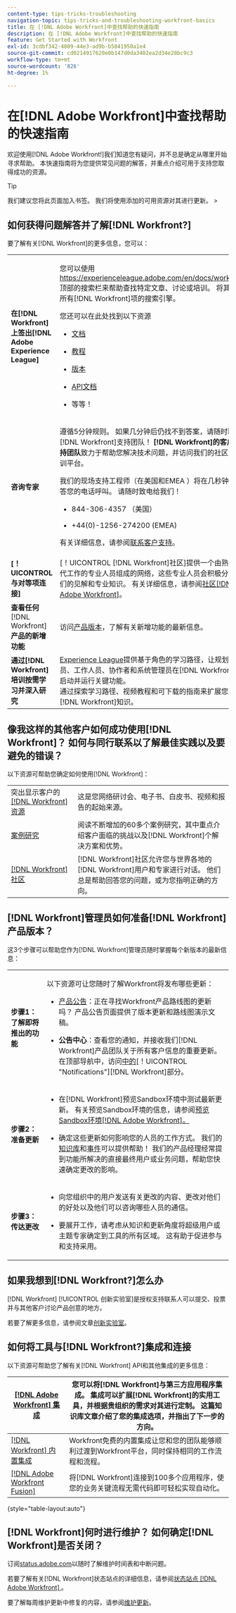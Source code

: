 ```yaml
---
content-type: tips-tricks-troubleshooting
navigation-topic: tips-tricks-and-troubleshooting-workfront-basics
title: 在 [!DNL Adobe Workfront]中查找帮助的快速指南
description: 在 [!DNL Adobe Workfront]中查找帮助的快速指南
feature: Get Started with Workfront
exl-id: 3cdbf342-4809-44e3-ad9b-b5841950a1e4
source-git-commit: cd0214917620e0b147d0da3402ea2d34e28bc9c3
workflow-type: tm+mt
source-wordcount: '826'
ht-degree: 1%

---
```


# 在[!DNL Adobe Workfront]中查找帮助的快速指南

<!--
<p data-mc-conditions="QuicksilverOrClassic.Draft mode">(NOTE: There are several hard-coded links in this article.)</p>
-->

欢迎使用[!DNL Adobe Workfront!]我们知道您有疑问，并不总是确定从哪里开始寻求帮助。 本快速指南将为您提供常见问题的解答，并重点介绍可用于支持您取得成功的资源。

>[!TIP]
>
>我们建议您将此页面加入书签。 我们将使用添加的可用资源对其进行更新。 >

<!--
<MadCap:conditionalText data-mc-conditions="QuicksilverOrClassic.Draft mode">>
(NOTE: from Luke: I wonder who added this. This article does containa lot of good information. I wonder if we should update the TOC so that it appears in a more prominent section?)>
</MadCap:conditionalText>>
-->

## 如何获得问题解答并了解[!DNL Workfront?]

要了解有关[!DNL Workfront]的更多信息，您可以：

<table style="table-layout:auto"> 
 <col> 
 <col> 
 <tbody> 
  <tr> 
   <td><strong>在[!DNL Workfront]上签出[!DNL Adobe Experience League]</strong> </td> 
   <td> <p>您可以使用<a href="https://experienceleague.adobe.com/en/docs/workfront">https://experienceleague.adobe.com/en/docs/workfront</a>顶部的搜索栏来帮助查找特定文章、讨论或培训。 将其视为所有[!DNL Workfront]项的搜索引擎。</p> <p>您还可以在此处找到以下资源</p> 
    <ul> 
     <li> <p><a href="https://experienceleague.adobe.com/zh-hans/docs/workfront/using/home">文档</a> </p> </li> 
     <li> <p><a href="https://experienceleague.adobe.com/zh-hans/docs/workfront-learn/tutorials-workfront/home">教程</a> </p> </li> 
     <li> <p><a href="https://experienceleague.adobe.com/zh-hans/docs/workfront/using/product-announcements/product-releases/product-releases">版本</a> </p></li> 
     <li> <p><a href="https://experienceleague.adobe.com/en/docs/workfront/using/adobe-workfront-api/api-general-information/api-basics">API文档</a> </p> </li> 
     <li> <p>等等！</p> </li> 
    </ul> </td> 
  </tr> 
  <tr> 
   <td><strong>咨询专家</strong> </td> 
   <td> <p>遵循5分钟规则。 如果几分钟后仍找不到答案，请随时联系[!DNL Workfront]支持团队！ <strong>[!DNL Workfront]的客户支持团队</strong>致力于帮助您解决技术问题，并访问我们的社区和培训平台。</p> <p>我们的现场支持工程师（在美国和EMEA ）将在几秒钟内应答您的电话呼叫。 请随时致电给我们！</p> 
    <ul> 
     <li> <p>844-306-4357 （美国）</p> </li> 
     <li>+44(0)-1256-274200 (EMEA)</li> 
    </ul> <p>有关详细信息，请参阅<a href="../../workfront-basics/tips-tricks-and-troubleshooting/contact-customer-support.md" class="MCXref xref" xrefformat="{para}">联系客户支持</a>。</p> </td> 
  </tr> 
  <tr> 
   <td><strong>[！UICONTROL与对等项连接]</strong> </td> 
   <td>[！UICONTROL [!DNL Workfront]社区]提供一个由熟悉现代工作的专业人员组成的网络，这些专业人员会积极分享他们的见解和专业知识。 有关详细信息，请参阅<a href="../../workfront-basics/tips-tricks-and-troubleshooting/workfront-community.md" class="MCXref xref" xrefformat="{para}">社区[!DNL Adobe Workfront]</a>。</td> 
  </tr> 
  <tr> 
   <td><strong>查看任何</strong>[!DNL Workfront]<strong>产品的新增功能</strong></td> 
   <td>访问<a href="https://experienceleague.adobe.com/zh-hans/docs/workfront/using/product-announcements/product-releases/product-releases">产品版本</a>，了解有关新增功能的最新信息。</td> 
  </tr> 
  <tr> 
   <td><strong>通过[!DNL Workfront]培训按需学习并深入研究</strong> </td> 
   <td><a href="https://experienceleague.adobe.com">Experience League</a>提供基于角色的学习路径，让规划人员、工作人员、协作者和系统管理员在[!DNL Workfront]中启动并运行关键功能。<br>通过探索学习路径、视频教程和可下载的指南来扩展您的[!DNL Workfront]知识</a>。<br></td> 
  </tr> 
 </tbody> 
</table>

## 像我这样的其他客户如何成功使用[!DNL Workfront]？ 如何与同行联系以了解最佳实践以及要避免的错误？

以下资源可帮助您确定如何使用[!DNL Workfront]：

<table style="table-layout:auto"> 
 <col> 
 <col> 
 <tbody> 
  <tr> 
   <td>突出显示客户的<a href="https://business.adobe.com/resources/main.html?Products=Workfront">[!DNL Workfront]资源</a> </td> 
   <td>这是您网络研讨会、电子书、白皮书、视频和报告的起始来源。</td> 
  </tr> 
  <tr> 
   <td><a href="https://business.adobe.com/customer-success-stories.html?Products=Adobe%2520Workfront%22%3E">案例研究 </a></td> 
   <td>阅读不断增加的60多个案例研究，其中重点介绍客户面临的挑战以及[!DNL Workfront]个解决方案和优势。</td> 
  </tr> 
  <tr> 
   <td><a href="https://experienceleaguecommunities.adobe.com/t5/workfront/ct-p/workfront">[!DNL Workfront]社区</a> </td> 
   <td>[!DNL Workfront]社区允许您与世界各地的[!DNL Workfront]用户和专家进行对话。 他们总是帮助回答您的问题，或为您指明正确的方向。</td> 
  </tr> 
 </tbody> 
</table>

## [!DNL Workfront]管理员如何准备[!DNL Workfront]产品版本？

这3个步骤可以帮助您作为[!DNL Workfront]管理员随时掌握每个新版本的最新信息：

<table style="table-layout:auto"> 
 <col> 
 <col> 
 <tbody> 
  <tr> 
   <td><strong>步骤1：了解即将推出的功能</strong> </td> 
   <td> <p>以下资源可让您随时了解Workfront将发布哪些更新：</p> 
    <ul> 
     <li> <p><a href="https://experienceleague.adobe.com/zh-hans/docs/workfront/using/product-announcements/product-releases/product-releases">产品公告</a>：正在寻找Workfront产品路线图的更新吗？ 产品公告页面提供了版本更新和路线图演示文稿。</p> </li> 
     <li> <p><strong>公告中心</strong>：查看您的通知，并接收我们[!DNL Workfront]产品团队关于所有客户信息的重要更新。 在顶部导航中，访问<a href="https://experience.workfront.com/s/article/View-and-manage-in-app-notifications-323912892">中的</a>[！UICONTROL "Notifications"][!DNL Workfront]部分。</p> </li> 
    </ul> </td> 
  </tr> 
  <tr> 
   <td><strong>步骤2：准备更新</strong> </td> 
   <td> 
    <ul> 
     <li> <p>在[!DNL Workfront]预览Sandbox环境中测试最新更新。 有关预览Sandbox环境的信息，请参阅<a href="https://experience.workfront.com/s/article/The-Workfront-Preview-Sandbox-Environment-519456234">预览Sandbox环境[!DNL Adobe Workfront]。</a></p> </li> 
     <li> <p>确定这些更新如何影响您的人员的工作方式。 我们的<a href="https://experienceleague.adobe.com/zh-hans/docs/workfront/using/home">知识库</a>和<a href="https://experienceleague.adobe.com/en/events">事件</a>可以提供帮助！ 我们的产品经理经常提到功能所解决的直接最终用户或业务问题，帮助您快速确定更改的影响。</p> </li> 
    </ul> </td> 
  </tr> 
  <tr> 
   <td><strong>步骤3：传达更改</strong> </td> 
   <td> 
    <ul> 
     <li> <p>向您组织中的用户发送有关更改的内容、更改对他们的好处以及他们可以咨询哪些人员的通信。</p> </li> 
     <li> <p>要展开工作，请考虑从知识和更新角度将超级用户或主题专家确定到工具的所有区域。 这有助于促进参与和支持采用。</p> </li> 
    </ul> </td> 
  </tr> 
 </tbody> 
</table>

## 如果我想到[!DNL Workfront?]怎么办

[!DNL Workfront] [!UICONTROL 创新实验室]是授权支持联系人可以提交、投票并与其他客户讨论产品创意的地方。

若要了解更多信息，请参阅文章[创新实验室](../../workfront-basics/tips-tricks-and-troubleshooting/idea-exchange.md)。

## 如何将工具与[!DNL Workfront?]集成和连接

以下资源可帮助您了解有关[!DNL Workfront] API和其他集成的更多信息：

| [[!DNL Adobe Workfront] 集成](../../administration-and-setup/configure-integrations/workfront-integrations-1.md) | 您可以将[!DNL Workfront]与第三方应用程序集成。 集成可以扩展[!DNL Workfront]的实用工具，并根据贵组织的需求对其进行定制。 这篇知识库文章介绍了您的集成选项，并指出了下一步的方向。 |
|---|---|
| [[!DNL Workfront] 内置集成](https://business.adobe.com/products/workfront/integrations.html) | Workfront免费的内置集成让您和您的团队能够顺利过渡到Workfront平台，同时保持相同的工作流程和流程。 |
| [[!DNL Adobe Workfront Fusion]](https://experienceleague.adobe.com/en/docs/workfront-fusion/using/home) | 将[!DNL Workfront]连接到100多个应用程序，使您的业务关键流程无需代码即可轻松实现自动化。 |

{style="table-layout:auto"}

## [!DNL Workfront]何时进行维护？ 如何确定[!DNL Workfront]是否关闭？

订阅[status.adobe.com](https://status.adobe.com/)以随时了解维护时间表和中断问题。

若要了解有关[!DNL Workfront]状态站点的详细信息，请参阅[状态站点 [!DNL Adobe Workfront] ](../../workfront-basics/tips-tricks-and-troubleshooting/understand-the-status-site.md)。

要了解每周维护更新中修复的内容，请参阅[维护更新](https://experienceleague.adobe.com/en/docs/workfront-known-issues/releases/current-updates)。

<!-- the links in this section don't work anymore and I am not sure who would have the content?! Made a note to update this but will have to do some searching - October 26, 2023: 

## What are best practices for maintaining and tuning up [!DNL Workfront?]

The following dashboards can help you as a [!DNL Workfront] administrator maintain Workfront:

| [[!DNL Workfront] Usage Dashboard](https://experienceleaguecommunities.adobe.com/t5/workfront-archived-groups/workfront-usage-dashboard/m-p/461045#M2624) | Understanding how your users are leveraging [!DNL Workfront] can help you gauge the overall adoption of your system as well as dive into any problem areas that may need some attention. |
|---|---|
| [[!DNL Workfront] Cleanup Dashboard: Deactivate Unused Objects](https://experienceleaguecommunities.adobe.com/t5/workfront-blogs/how-workfront-cleaned-up-its-own-unbridled-instance-of-workfront/ba-p/518299) | Keeping [!DNL Workfront] clean from unused objects is a long-standing best practice but one that can seem daunting without the right tools. This dashboard is designed for System Administrators or Process Owners to easily find [!DNL Workfront] data that may need to be cleaned up to help improve the user experience. We recommend reviewing this dashboard every quarter to help keep [!DNL Workfront] clean. |

-->
